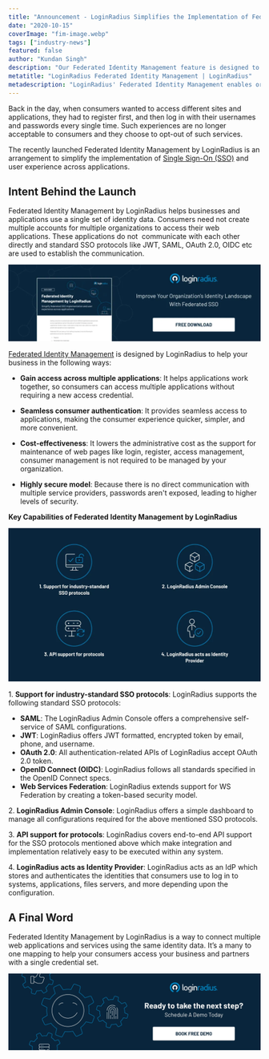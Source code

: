 ```yaml
---
title: "Announcement - LoginRadius Simplifies the Implementation of Federated SSO With Federated Identity Management"
date: "2020-10-15"
coverImage: "fim-image.webp"
tags: ["industry-news"]
featured: false 
author: "Kundan Singh"
description: "Our Federated Identity Management feature is designed to simplify the implementation of Federated SSO, so consumers now do not need to create multiple accounts for multiple organisations to access their web applications."
metatitle: "LoginRadius Federated Identity Management | LoginRadius"
metadescription: "LoginRadius' Federated Identity Management enables organisations and applications to use a common collection of identity details."
---
```



Back in the day, when consumers wanted to access different sites and applications, they had to register first, and then log in with their usernames and passwords every single time. Such experiences are no longer acceptable to consumers and they choose to opt-out of such services.

The recently launched Federated Identity Management by LoginRadius is an arrangement to simplify the implementation of [Single Sign-On (SSO)](https://www.loginradius.com/single-sign-on/) and user experience across applications. 

## Intent Behind the Launch

Federated Identity Management by LoginRadius helps businesses and applications use a single set of identity data. Consumers need not create multiple accounts for multiple organizations to access their web applications. These applications do not  communicate with each other directly and standard SSO protocols like JWT, SAML, OAuth 2.0, OIDC etc are used to establish the communication.

[![Federated Identity Management](DS-Product-Federated-Identity-Management-1.webp)](https://www.loginradius.com/resource/federated-identity-management-datasheet)

[Federated Identity Management](https://www.loginradius.com/federated-sso/) is designed by LoginRadius to help your business in the following ways: 

- **Gain access across multiple applications**: It helps applications work together, so consumers can access multiple applications without requiring a new access credential.

- **Seamless consumer authentication**: It provides seamless access to applications, making the consumer experience quicker, simpler, and more convenient. 

- **Cost-effectiveness**: It lowers the administrative cost as the support for maintenance of web pages like login, register, access management, consumer management is not required to be managed by your organization.

- **Highly secure model**: Because there is no direct communication with multiple service providers, passwords aren't exposed, leading to higher levels of security.

**Key Capabilities of Federated Identity Management by LoginRadius**

![Federated Identity Management Features](image-2.webp)

1\. **Support for industry-standard SSO protocols**: LoginRadius supports the following standard SSO protocols: 

- **SAML**: The LoginRadius Admin Console offers a comprehensive self-service of SAML configurations. 
- **JWT**: LoginRadius offers JWT formatted, encrypted token by email, phone, and username.
- **OAuth 2.0**: All authentication-related APIs of LoginRadius accept OAuth 2.0 token.
- **OpenID Connect (OIDC)**: LoginRadius follows all standards specified in the OpenID Connect specs.
- **Web Services Federation**: LoginRadius extends support for WS Federation by creating a token-based security model. 

2\. **LoginRadius Admin Console**: LoginRadius offers a simple dashboard to manage all configurations required for the above mentioned SSO protocols.

3\. **API support for protocols**: LoginRadius covers end-to-end API support for the SSO protocols mentioned above which make integration and implementation relatively easy to be executed within any system.

4\. **LoginRadius acts as Identity Provider**: LoginRadius acts as an IdP which stores and authenticates the identities that consumers use to log in to systems, applications, files servers, and more depending upon the configuration.

## A Final Word

Federated Identity Management by LoginRadius is a way to connect multiple web applications and services using the same identity data. It’s a many to one mapping to help your consumers access your business and partners with a single credential set.   

[![LoginRadius Book a Demo](../../assets/book-a-demo-loginradius.webp)](https://www.loginradius.com/contact-us?utm_source=blog&utm_medium=web&utm_campaign=loginradius-federated-identity-management)
